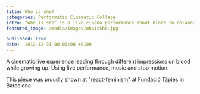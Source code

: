 ```yaml
---
title: Who is she?
categories: Performatic Cinematic Collage
intro: “Who is she” is a live cinema performance about blood in colaboration with the performer Carme Vinyas. It was presented during re-act feminism at Fundació Tàpies.
featured_image: /media/images/WhoIsShe.jpg

published: true
date:  2012-12-31 00:00:00 +0100
---
```



A cinematic live experience leading through different impressions on blood while growing up. Using live performance, music and stop motion.  

This piece was proudly shown at ["react-feminism" at Fundació Tàpies](http://www.reactfeminism.org/prog_barcelona.php) in Barcelona.  


